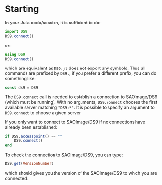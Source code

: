 # Starting

In your Julia code/session, it is sufficient to do:

```julia
import DS9
DS9.connect()
```
or:

```julia
using DS9
DS9.connect()
```

which are equivalent as `DS9.jl` does not export any symbols.  Thus all
commands are prefixed by `DS9.`, if you prefer a different prefix, you can do
something like:

```julia
const ds9 = DS9
```

The `DS9.connect` call is needed to establish a connection to SAOImage/DS9
(which must be running).  With no arguments, `DS9.connect` chooses the first
available server matching `"DS9:*"`.  It is possible to specify an argument to
`DS9.connect` to choose a given server.

If you only want to connect to SAOImage/DS9 if no connections have already been
established:

```julia
if DS9.accesspoint() == ""
    DS9.connect()
end
```

To check the connection to SAOImage/DS9, you can type:

```julia
DS9.get(VersionNumber)
```

which should gives you the version of the SAOImage/DS9 to which you are
connected.
